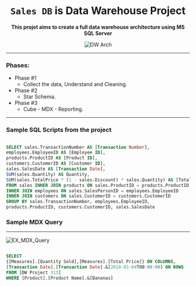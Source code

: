 <div align="center">

# `Sales DB` is Data Warehouse Project
**This projet aims to create a full data warehouse architecture using MS SQL Server**

![DW Arch](https://user-images.githubusercontent.com/54971231/117863142-c03b9900-b293-11eb-8a08-de3f160a8021.png)

</div>

- - - -

### Phases:
  * Phase #1
    * Collect the data, Understand and Cleaning.
  * Phase #2
    * Star Schema.
  * Phase #3
    * Cube - MDX - Reporting.

- - - - 
### Sample SQL Scripts from the project
```sql

SELECT sales.TransactionNumber AS [Transaction Number],
employees.EmployeeID AS [Employee ID],
products.ProductID AS [Product ID],
customers.CustomerID AS [Customer ID],
sales.SalesDate AS [Transaction Date],
SUM(sales.Quantity) AS Quantity,
SUM(sales.TotalPrice * (1 - sales.Discount) * sales.Quantity) AS [Total Price]
FROM sales INNER JOIN products ON sales.ProductID = products.ProductID
INNER JOIN employees ON sales.SalesPersonID = employees.EmployeeID
INNER JOIN customers ON sales.CustomerID = customers.CustomerID
GROUP BY sales.TransactionNumber, employees.EmployeeID,
products.ProductID, customers.CustomerID, sales.SalesDate

```

### Sample MDX Query
- - - -
![EX_MDX_Query](https://user-images.githubusercontent.com/54971231/118966092-a53ee800-b969-11eb-956d-951036d1b908.png)

```sql

SELECT
{[Measures].[Quantity Sold],[Measures].[Total Price]} ON COLUMNS,
[Transaction Date].[Transaction Date].&[2018-01-04T00:00:00] ON ROWS
FROM [DW Project 313]
WHERE [Product].[Product Name].&[Bananas]

```
